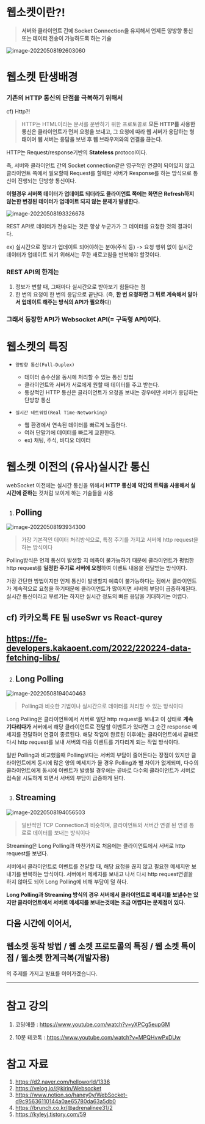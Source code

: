 # 웹소켓이란?! 

>  **서버와 클라이언트 간에 Socket Connection을 유지해서 언제든 양방향 통신 또는 데이터 전송이 가능하도록 하는 기술**

![image-20220508192603060](WebSocket이란.assets/image-20220508192603060.png)

# 웹소켓 탄생배경

### **기존의 HTTP 통신의 단점을 극복하기 위해서**

cf) Http?!

> HTTP는 HTML이라는 문서를 운반하기 위한 프로토콜로 **모든 HTTP를 사용한 통신은 클라이언트가 먼저 요청을 보내고, 그 요청에 따라 웹 서버가 응답하는 형태이며 웹 서버는 응답을 보낸 후 웹 브라우저와의 연결을 끊는다.**

HTTP는 Request/response기반의 **Stateless** protocol이다.

즉, 서버와 클라이언트 간의 Socket connection같은 영구적인 연결이 되어있지 않고 클라이언트 쪽에서 필요할때 Request를 할때만 서버가 Response를 하는 방식으로 통신이 진행되는 단방향 통신이다. 

**이럴경우 서버쪽 데이터가 업데이트 되더라도 클라이언트 쪽에는 화면은 Refresh하지 않는한 변경된 데이터가 업데이트 되지 않는 문제가 발생한다.** 

![image-20220508193326678](WebSocket이란.assets/image-20220508193326678.png)



REST API로 데이터가 전송되는 것은 항상 누군가가 그 데이터를 요청한 것의 결과이다.

ex) 실시간으로 정보가 업데이트 되어야하는 분야(주식 등) -> 요청 행위 없이 실시간 데이터가 업데이트 되기 위해서는 무한 새로고침을 반복해야 할것이다.

###  REST API의 한계는

1. 정보가 변할 때, 그때마다 실시간으로 받아보기 힘들다는 점
2.  한 번의 요청이 한 번의 응답으로 끝난다.
   (즉, **한 번 요청하면 그 뒤로 계속해서 알아서 업데이트 해주는 방식의 API가 필요하**다)

### 그래서 등장한 API가 Websocket API(= 구독형 API)이다.

# 웹소켓의 특징



- ```
  양방향 통신(Full-Duplex)
  ```

  - 데이터 송수신을 동시에 처리할 수 있는 통신 방법
  - 클라이언트와 서버가 서로에게 원할 때 데이터를 주고 받는다.
  - 통상적인 HTTP 통신은 클라이언트가 요청을 보내는 경우에만 서버가 응답하는 단방향 통신

- ```
  실시간 네트워킹(Real Time-Networking)
  ```

  - 웹 환경에서 연속된 데이터를 빠르게 노출한다.
  - 여러 단말기에 데이터를 빠르게 교환한다.
  - ex) 채팅, 주식, 비디오 데이터

# 웹소켓 이전의 (유사)실시간 통신



webSocket 이전에는 실시간 통신을 위해서 **HTTP 통신에 약간의 트릭을 사용해서 실시간에 준하는** 것처럼 보이게 하는 기술들을 사용



1. ## Polling

![image-20220508193934300](WebSocket이란.assets/image-20220508193934300.png)



> 가장 기본적인 데이터 처리방식으로, 특정 주기를 가지고 서버에 http request을 하는 방식이다

Polling방식은 언제 통신이 발생할 지 예측이 불가능하기 때문에 클라이언트가 평범한 http request를 **일정한 주기로 서버에 요청**하여 이벤트 내용을 전달받는 방식이다.

가장 간단한 방법이지만 언제 통신이 발생할지 예측이 불가능하다는 점에서 클라이언트가 계속적으로 요청을 하기때문에 클라이언트가 많아지면 서버의 부담이 급증하게된다. 실시간 통신이라고 부르기는 하지만 실시간 정도의 빠른 응답을 기대하기는 어렵다.

## cf) 카카오톡 FE 팀 useSwr vs React-qurey

##  https://fe-developers.kakaoent.com/2022/220224-data-fetching-libs/

2. ## Long Polling

![image-20220508194040463](WebSocket이란.assets/image-20220508194040463.png)

> Polling과 비슷한 기법이나 실시간으로 데이터를 처리할 수 있는 방식이다

Long Polling은 클라이언트에서 서버로 일단 http request를 보내고 이 상태로 **계속 기다리다가** 서버에서 해당 클라이언트로 전달할 이벤트가 있다면 그 순간 response 메세지를 전달하며 연결이 종료된다. 해당 작업이 완료된 이후에는 클라이언트에서 곧바로 다시 http request를 보내 서버의 다음 이벤트를 기다리게 되는 작업 방식이다.

일반 Polling과 비교했을때 Polling보다는 서버의 부담이 줄어든다는 장점이 있지만 클라이언트에게 동시에 많은 양의 메세지가 올 경우 Polling과 별 차이가 없게되며, 다수의 클라이언트에게 동시에 이벤트가 발생될 경우에는 곧바로 다수의 클라이언트가 서버로 접속을 시도하게 되면서 서버의 부담이 급증하게 된다.



3. ## Streaming

![image-20220508194056503](WebSocket이란.assets/image-20220508194056503.png)



> 일반적인 TCP Connection과 비슷하며, 클라이언트와 서버간 연결 된 연결 통로로 데이터를 보내는 방식이다

Streaming은 Long Polling과 마찬가지로 처음에는 클라이언트에서 서버로 http request를 보낸다.

서버에서 클라이언트로 이벤트를 전달할 때, 해당 요청을 끊지 않고 필요한 메세지만 보내기를 반복하는 방식이다. 서버에서 메세지를 보내고 나서 다시 http request연결을 하지 않아도 되어 Long Polling에 비해 부담이 덜 하다.

**Long Polling과 Streaming 방식의 경우 서버에서 클라이언트로 메세지를 보낼수는 있지만 클라이언트에서 서버로 메세지를 보내는것에는 조금 어렵다는 문제점이 있다.**



## 다음 시간에 이어서,  

## 웹소켓 동작 방법 / 웹 소켓 프로토콜의 특징 / 웹 소켓 특이점 / 웹소켓 한계극복(개발자용)

의 주제를 가지고 발표를 이어가겠습니다. 

----

# 참고 강의

1. 코딩애플 : https://www.youtube.com/watch?v=yXPCg5eupGM

2. 10분 테코톡 : https://www.youtube.com/watch?v=MPQHvwPxDUw

# 참고 자료

1. https://d2.naver.com/helloworld/1336
2. https://velog.io/@kirin/Websocket
3. https://www.notion.so/haney0y/WebSocket-d9c95636110144a0ae65780da63a5db0 
4. https://brunch.co.kr/@adrenalinee31/2
5. https://kyleyj.tistory.com/59